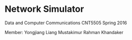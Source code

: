 # Network Simulator
Data and Computer Communications
CNT5505
Spring 2016


Member:
Yongjiang Liang
Mustakimur Rahman Khandaker
